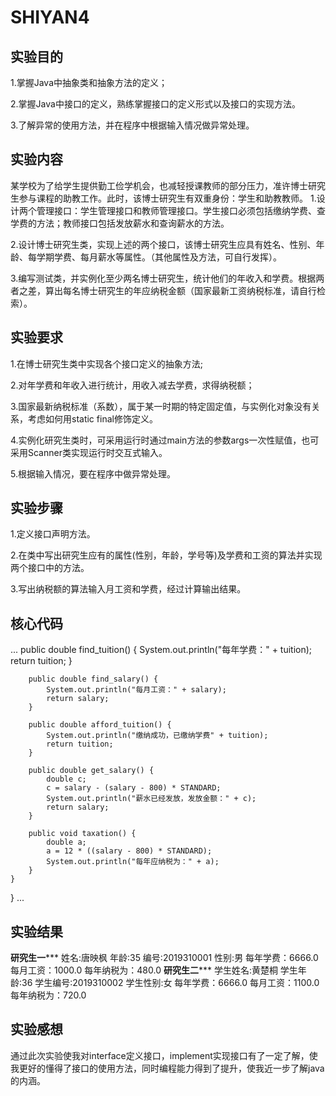 # SHIYAN4
## 实验目的
1.掌握Java中抽象类和抽象方法的定义； 

2.掌握Java中接口的定义，熟练掌握接口的定义形式以及接口的实现方法。

3.了解异常的使用方法，并在程序中根据输入情况做异常处理。

## 实验内容
某学校为了给学生提供勤工俭学机会，也减轻授课教师的部分压力，准许博士研究生参与课程的助教工作。此时，该博士研究生有双重身份：学生和助教教师。
1.设计两个管理接口：学生管理接口和教师管理接口。学生接口必须包括缴纳学费、查学费的方法；教师接口包括发放薪水和查询薪水的方法。

2.设计博士研究生类，实现上述的两个接口，该博士研究生应具有姓名、性别、年龄、每学期学费、每月薪水等属性。（其他属性及方法，可自行发挥）。

3.编写测试类，并实例化至少两名博士研究生，统计他们的年收入和学费。根据两者之差，算出每名博士研究生的年应纳税金额（国家最新工资纳税标准，请自行检索）。
 
## 实验要求
1.在博士研究生类中实现各个接口定义的抽象方法;

2.对年学费和年收入进行统计，用收入减去学费，求得纳税额；

3.国家最新纳税标准（系数），属于某一时期的特定固定值，与实例化对象没有关系，考虑如何用static  final修饰定义。

4.实例化研究生类时，可采用运行时通过main方法的参数args一次性赋值，也可采用Scanner类实现运行时交互式输入。

5.根据输入情况，要在程序中做异常处理。

## 实验步骤
1.定义接口声明方法。

2.在类中写出研究生应有的属性(性别，年龄，学号等)及学费和工资的算法并实现两个接口中的方法。

3.写出纳税额的算法输入月工资和学费，经过计算输出结果。

## 核心代码
...
 public double find_tuition() {
            System.out.println("每年学费：" + tuition);
            return tuition;
        }

        public double find_salary() {
            System.out.println("每月工资：" + salary);
            return salary;
        }

        public double afford_tuition() {
            System.out.println("缴纳成功，已缴纳学费" + tuition);
            return tuition;
        }

        public double get_salary() {
            double c;
            c = salary - (salary - 800) * STANDARD;
            System.out.println("薪水已经发放，发放金额：" + c);
            return salary;
        }

        public void taxation() {
            double a;
            a = 12 * ((salary - 800) * STANDARD);
            System.out.println("每年应纳税为：" + a);
        }
    }
}
...

## 实验结果
******************研究生一*********************
姓名:唐映枫
年龄:35
编号:2019310001
性别:男
每年学费：6666.0
每月工资：1000.0
每年纳税为：480.0
******************研究生二*********************
学生姓名:黄楚桐
学生年龄:36
学生编号:2019310002
学生性别:女
每年学费：6666.0
每月工资：1100.0
每年纳税为：720.0

## 实验感想
通过此次实验使我对interface定义接口，implement实现接口有了一定了解，使我更好的懂得了接口的使用方法，同时编程能力得到了提升，使我近一步了解java的内涵。

 
